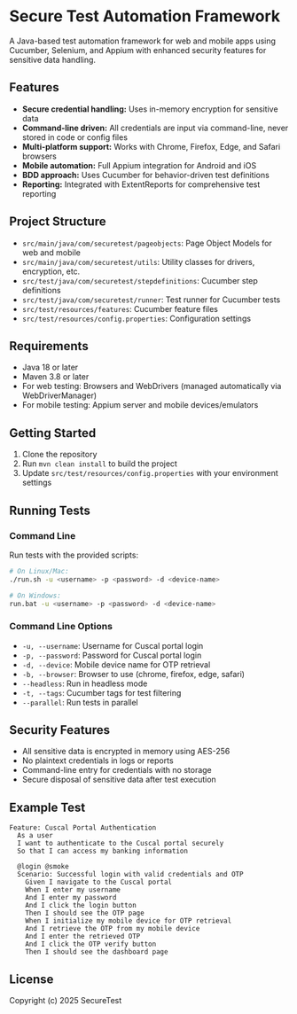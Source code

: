 # Secure Test Automation Framework

A Java-based test automation framework for web and mobile apps using Cucumber, Selenium, and Appium with enhanced security features for sensitive data handling.

## Features

- **Secure credential handling:** Uses in-memory encryption for sensitive data
- **Command-line driven:** All credentials are input via command-line, never stored in code or config files
- **Multi-platform support:** Works with Chrome, Firefox, Edge, and Safari browsers
- **Mobile automation:** Full Appium integration for Android and iOS
- **BDD approach:** Uses Cucumber for behavior-driven test definitions
- **Reporting:** Integrated with ExtentReports for comprehensive test reporting

## Project Structure

- `src/main/java/com/securetest/pageobjects`: Page Object Models for web and mobile
- `src/main/java/com/securetest/utils`: Utility classes for drivers, encryption, etc.
- `src/test/java/com/securetest/stepdefinitions`: Cucumber step definitions
- `src/test/java/com/securetest/runner`: Test runner for Cucumber tests
- `src/test/resources/features`: Cucumber feature files
- `src/test/resources/config.properties`: Configuration settings

## Requirements

- Java 18 or later
- Maven 3.8 or later
- For web testing: Browsers and WebDrivers (managed automatically via WebDriverManager)
- For mobile testing: Appium server and mobile devices/emulators

## Getting Started

1. Clone the repository
2. Run `mvn clean install` to build the project
3. Update `src/test/resources/config.properties` with your environment settings

## Running Tests

### Command Line

Run tests with the provided scripts:

```bash
# On Linux/Mac:
./run.sh -u <username> -p <password> -d <device-name> 

# On Windows:
run.bat -u <username> -p <password> -d <device-name>
```

### Command Line Options

- `-u, --username`: Username for Cuscal portal login
- `-p, --password`: Password for Cuscal portal login
- `-d, --device`: Mobile device name for OTP retrieval
- `-b, --browser`: Browser to use (chrome, firefox, edge, safari)
- `--headless`: Run in headless mode
- `-t, --tags`: Cucumber tags for test filtering
- `--parallel`: Run tests in parallel

## Security Features

- All sensitive data is encrypted in memory using AES-256
- No plaintext credentials in logs or reports
- Command-line entry for credentials with no storage
- Secure disposal of sensitive data after test execution

## Example Test

```gherkin
Feature: Cuscal Portal Authentication
  As a user
  I want to authenticate to the Cuscal portal securely
  So that I can access my banking information

  @login @smoke
  Scenario: Successful login with valid credentials and OTP
    Given I navigate to the Cuscal portal
    When I enter my username
    And I enter my password
    And I click the login button
    Then I should see the OTP page
    When I initialize my mobile device for OTP retrieval
    And I retrieve the OTP from my mobile device
    And I enter the retrieved OTP
    And I click the OTP verify button
    Then I should see the dashboard page
```

## License

Copyright (c) 2025 SecureTest

